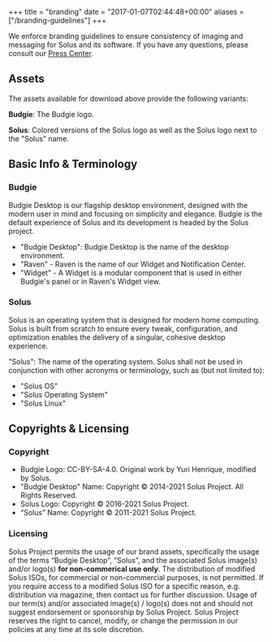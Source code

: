 +++
title = "branding"
date = "2017-01-07T02:44:48+00:00"
aliases = ["/branding-guidelines"]
+++

We enforce branding guidelines to ensure consistency of imaging and messaging for Solus and its software. If you have any questions, please consult our [Press Center](/press-center/).

## Assets

The assets available for download above provide the following variants:

**Budgie**: The Budgie logo.

**Solus**: Colored versions of the Solus logo as well as the Solus logo next to the "Solus" name.

## Basic Info & Terminology

### Budgie

Budgie Desktop is our flagship desktop environment, designed with the modern user in mind and focusing on simplicity and elegance. Budgie is the default experience of Solus and its development is headed by the Solus project.

- "Budgie Desktop": Budgie Desktop is the name of the desktop environment.
- "Raven" - Raven is the name of our Widget and Notification Center.
- "Widget" - A Widget is a modular component that is used in either Budgie's panel or in Raven's Widget view.

### Solus

Solus is an operating system that is designed for modern home computing. Solus is built from scratch to ensure every tweak, configuration, and optimization enables the delivery of a singular, cohesive desktop experience.

"Solus": The name of the operating system. Solus shall not be used in conjunction with other acronyms or terminology, such as (but not limited to):

- "Solus OS"
- "Solus Operating System"
- "Solus Linux"

## Copyrights & Licensing

### Copyright

- Budgie Logo: CC-BY-SA-4.0. Original work by Yuri Henrique, modified by Solus.
- "Budgie Desktop" Name: Copyright © 2014-2021 Solus Project. All Rights Reserved.
- Solus Logo: Copyright © 2016-2021 Solus Project.
- “Solus” Name: Copyright © 2011-2021 Solus Project.


### Licensing

Solus Project permits the usage of our brand assets, specifically the usage of the terms “Budgie Desktop”, “Solus”, and the associated Solus image(s) and/or logo(s) **for non-commerical use only**. The distribution of modified Solus ISOs, for commercial or non-commercial purposes, is not permitted. If you require access to a modified Solus ISO for a specific reason, e.g. distribution via magazine, then contact us for further discussion. Usage of our term(s) and/or associated image(s) / logo(s) does not and should not suggest endorsement or sponsorship by Solus Project. Solus Project reserves the right to cancel, modify, or change the permission in our policies at any time at its sole discretion.